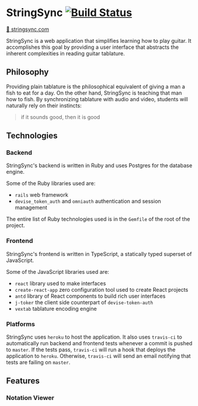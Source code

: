 # StringSync [![Build Status](https://travis-ci.com/jaredjj3/string-sync.svg?branch=master)](https://travis-ci.com/jaredjj3/string-sync)

[🦑 stringsync.com](https://stringsync.com)

StringSync is a web application that simplifies learning how to play guitar. It accomplishes this goal by providing a user interface that abstracts the inherent complexities in reading guitar tablature.

## Philosophy
Providing plain tablature is the philosophical equivalent of giving a man a fish to eat for a day. On the other hand, StringSync is teaching that man how to fish. By synchronizing tablature with audio and video, students will naturally rely on their instincts:

>if it sounds good, then it is good

## Technologies

### Backend
StringSync's backend is written in Ruby and uses Postgres for the database engine.

Some of the Ruby libraries used are:

- `rails` web framework
- `devise_token_auth` and `omniauth` authentication and session management

The entire list of Ruby technologies used is in the `Gemfile` of the root of the project.

### Frontend
StringSync's frontend is written in TypeScript, a statically typed superset of JavaScript.

Some of the JavaScript libraries used are:

- `react` library used to make interfaces
- `create-react-app` zero configuration tool used to create React projects
- `antd` library of React components to build rich user interfaces
- `j-toker` the client side counterpart of `devise-token-auth`
- `vextab` tablature encoding engine

### Platforms
StringSync uses `heroku` to host the application. It also uses `travis-ci` to automatically run backend and frontend tests whenever a commit is pushed to `master`. If the tests pass, `travis-ci` will run a hook that deploys the application to `heroku`. Otherwise, `travis-ci` will send an email notifying that tests are failing on `master`.

## Features

### Notation Viewer
